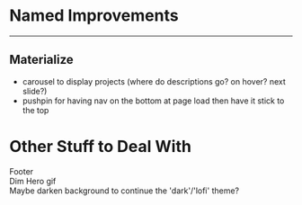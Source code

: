 # Named Improvements
------
Materialize
---
- carousel to display projects (where do descriptions go? on hover? next slide?)  
- pushpin for having nav on the bottom at page load then have it stick to the top  

# Other Stuff to Deal With
Footer  
Dim Hero gif  
Maybe darken background to continue the 'dark'/'lofi' theme?